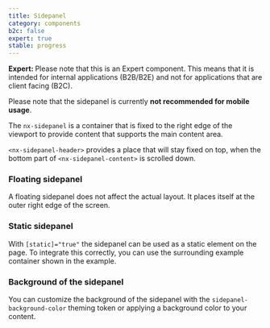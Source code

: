 ```yaml
---
title: Sidepanel
category: components
b2c: false
expert: true
stable: progress
---
```


<div class="docs-deprecation-warning">
  <strong>Expert: </strong>
  Please note that this is an Expert component. This means that it is intended for internal applications (B2B/B2E) and not for applications that are client facing (B2C).
</div>

Please note that the sidepanel is currently **not recommended for mobile usage**.

The `nx-sidepanel` is a container that is fixed to the right edge of the viewport to provide content that supports the main content area.

`<nx-sidepanel-header>` provides a place that will stay fixed on top, when the bottom part of `<nx-sidepanel-content>` is scrolled down.

### Floating sidepanel

A floating sidepanel does not affect the actual layout. It places itself at the outer right edge of the screen.

<!-- example(sidepanel-floating) -->

### Static sidepanel

With `[static]="true"` the sidepanel can be used as a static element on the page. To integrate this correctly, you can use the surrounding example container shown in the example.

<!-- example(sidepanel-static) -->

### Background of the sidepanel

You can customize the background of the sidepanel with the `sidepanel-background-color` theming token or applying a background color to your content.
